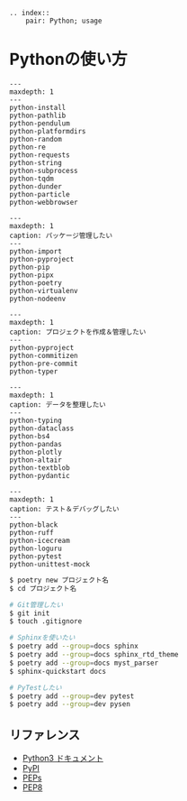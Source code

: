 ```{eval-rst}
.. index::
    pair: Python; usage
```

# Pythonの使い方

```{toctree}
---
maxdepth: 1
---
python-install
python-pathlib
python-pendulum
python-platformdirs
python-random
python-re
python-requests
python-string
python-subprocess
python-tqdm
python-dunder
python-particle
python-webbrowser
```

```{toctree}
---
maxdepth: 1
caption: パッケージ管理したい
---
python-import
python-pyproject
python-pip
python-pipx
python-poetry
python-virtualenv
python-nodeenv
```

```{toctree}
---
maxdepth: 1
caption: プロジェクトを作成＆管理したい
---
python-pyproject
python-commitizen
python-pre-commit
python-typer
```

```{toctree}
---
maxdepth: 1
caption: データを整理したい
---
python-typing
python-dataclass
python-bs4
python-pandas
python-plotly
python-altair
python-textblob
python-pydantic
```

```{toctree}
---
maxdepth: 1
caption: テスト＆デバッグしたい
---
python-black
python-ruff
python-icecream
python-loguru
python-pytest
python-unittest-mock
```

```bash
$ poetry new プロジェクト名
$ cd プロジェクト名

# Git管理したい
$ git init
$ touch .gitignore

# Sphinxを使いたい
$ poetry add --group=docs sphinx
$ poetry add --group=docs sphinx_rtd_theme
$ poetry add --group=docs myst_parser
$ sphinx-quickstart docs

# PyTestしたい
$ poetry add --group=dev pytest
$ poetry add --group=dev pysen
```

## リファレンス

- [Python3 ドキュメント](https://docs.python.org/ja/3/)
- [PyPI](https://pypi.org/)
- [PEPs](https://peps.python.org/)
- [PEP8](https://peps.python.org/pep-0008/)
